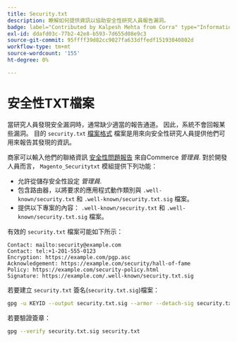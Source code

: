 ```yaml
---
title: Security.txt
description: 瞭解如何提供資訊以協助安全性研究人員報告漏洞。
badge: label="Contributed by Kalpesh Mehta from Corra" type="Informational" url="https://solutionpartners.adobe.com/s/directory/detail/corra" tooltip="Kalpesh Mehta"
exl-id: ddafd03c-77b2-42e8-b593-7d655d08e9c3
source-git-commit: 95ffff39d82cc9027fa633dffedf15193040802d
workflow-type: tm+mt
source-wordcount: '155'
ht-degree: 0%

---
```


# 安全性TXT檔案

當研究人員發現安全漏洞時，通常缺少適當的報告通道。 因此，系統不會回報某些漏洞。 目的 `security.txt` [檔案格式](https://datatracker.ietf.org/doc/html/draft-foudil-securitytxt-09) 檔案是用來向安全性研究人員提供他們可用來報告其發現的資訊。

商家可以輸入他們的聯絡資訊 [安全性問題報告](https://docs.magento.com/user-guide/stores/security-issue-reporting.html) 來自Commerce _管理員_. 對於開發人員而言， `Magento_Securitytxt` 模組提供下列功能：

- 允許從儲存安全性設定 _管理員_.
- 包含路由器，以將要求的應用程式動作類別與 `.well-known/security.txt` 和 `.well-known/security.txt.sig` 檔案。
- 提供以下專案的內容： `.well-known/security.txt` 和 `.well-known/security.txt.sig` 檔案。

有效的 `security.txt` 檔案可能如下所示：

```text
Contact: mailto:security@example.com
Contact: tel:+1-201-555-0123
Encryption: https://example.com/pgp.asc
Acknowledgement: https://example.com/security/hall-of-fame
Policy: https://example.com/security-policy.html
Signature: https://example.com/.well-known/security.txt.sig
```

若要建立 `security.txt` 簽名(`security.txt.sig`)檔案：

```bash
gpg -u KEYID --output security.txt.sig --armor --detach-sig security.txt
```

若要驗證簽章：

```bash
gpg --verify security.txt.sig security.txt
```
